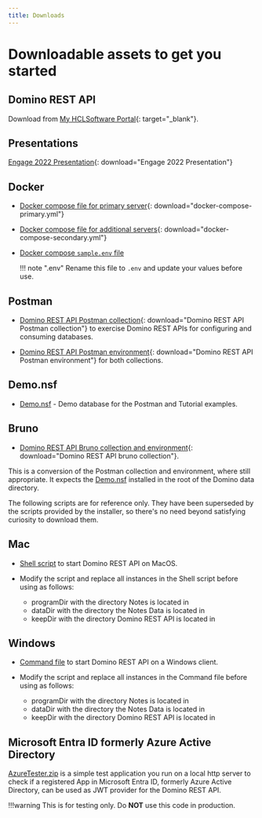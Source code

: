 ```yaml
---
title: Downloads
---
```


# Downloadable assets to get you started

## Domino REST API

Download from [My HCLSoftware Portal](https://my.hcltechsw.com/){: target="_blank"}.

## Presentations

[Engage 2022 Presentation](../assets/downloads/De22%20Project%20KEEP.pdf){: download="Engage 2022 Presentation"}

## Docker

- [Docker compose file for primary server](../assets/downloads/docker-compose-primary.yml){: download="docker-compose-primary.yml"}

- [Docker compose file for additional servers](../assets/downloads/docker-compose-secondary.yml){: download="docker-compose-secondary.yml"}

- [Docker compose `sample.env` file](../assets/downloads/sample.env)

    <!-- prettier-ignore -->
    !!! note ".env"
        Rename this file to `.env` and update your values before use.

## Postman

- [Domino REST API Postman collection](../assets/downloads/Domino%20REST%20API%20Postman%20Collection.json){: download="Domino REST API Postman collection"} to exercise Domino REST APIs for configuring and consuming databases.

- [Domino REST API Postman environment](../assets/downloads/Domino%20REST%20API%20Postman%20Environment.json){: download="Domino REST API Postman environment"} for both collections.

## Demo.nsf

- [Demo.nsf](../assets/downloads/Demo.nsf) - Demo database for the Postman and Tutorial examples.

## Bruno

- [Domino REST API Bruno collection and environment](../assets/downloads/Domino%20REST%20Bruno%20Collection.zip){: download="Domino REST API bruno collection"}.

This is a conversion of the Postman collection and environment, where still appropriate. It expects the [Demo.nsf](../assets/downloads/Demo.nsf) installed in the root of the Domino data directory.

The following scripts are for reference only. They have been superseded by the scripts provided by the installer, so there's no need beyond satisfying curiosity to download them.

## Mac

- [Shell script](../assets/downloads/macClient.sh) to start Domino REST API on MacOS.

- Modify the script and replace all instances in the Shell script before using as follows:

    - programDir with the directory Notes is located in
    - dataDir with the directory the Notes Data is located in
    - keepDir with the directory Domino REST API is located in

## Windows

- [Command file](../assets/downloads/winClient.cmd) to start Domino REST API on a Windows client.

- Modify the script and replace all instances in the Command file before using as follows:

    - programDir with the directory Notes is located in
    - dataDir with the directory the Notes Data is located in
    - keepDir with the directory Domino REST API is located in

## Microsoft Entra ID formerly Azure Active Directory

[AzureTester.zip](../assets/downloads/AzureTester.zip) is a simple test application you run on a local http server to check if a registered App in Microsoft Entra ID, formerly Azure Active Directory, can be used as JWT provider for the Domino REST API.

!!!warning 
    This is for testing only. Do **NOT** use this code in production.